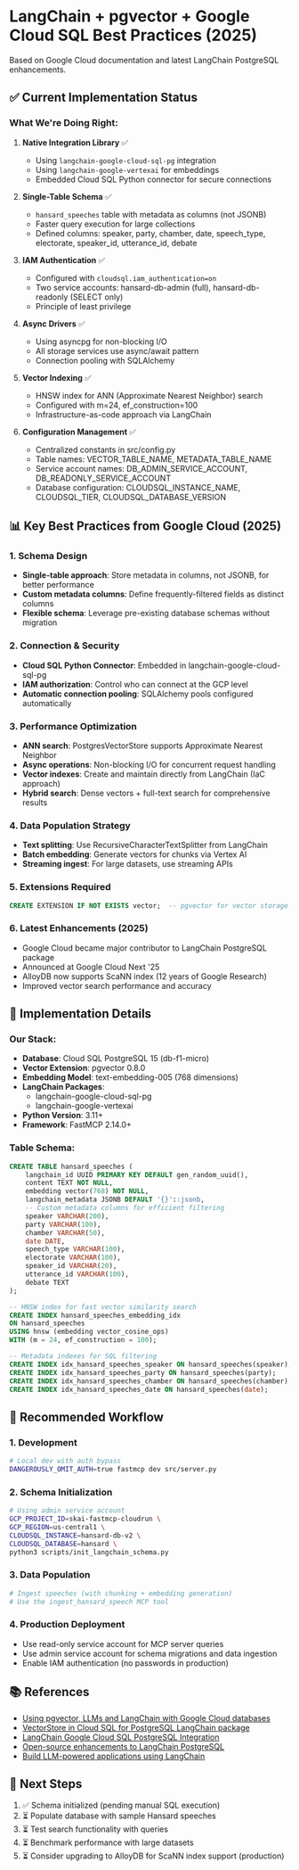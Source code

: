# LangChain + pgvector + Google Cloud SQL Best Practices (2025)

Based on Google Cloud documentation and latest LangChain PostgreSQL enhancements.

## ✅ Current Implementation Status

### What We're Doing Right:

1. **Native Integration Library** ✅
   - Using `langchain-google-cloud-sql-pg` integration
   - Using `langchain-google-vertexai` for embeddings
   - Embedded Cloud SQL Python connector for secure connections

2. **Single-Table Schema** ✅
   - `hansard_speeches` table with metadata as columns (not JSONB)
   - Faster query execution for large collections
   - Defined columns: speaker, party, chamber, date, speech_type, electorate, speaker_id, utterance_id, debate

3. **IAM Authentication** ✅
   - Configured with `cloudsql.iam_authentication=on`
   - Two service accounts: hansard-db-admin (full), hansard-db-readonly (SELECT only)
   - Principle of least privilege

4. **Async Drivers** ✅
   - Using asyncpg for non-blocking I/O
   - All storage services use async/await pattern
   - Connection pooling with SQLAlchemy

5. **Vector Indexing** ✅
   - HNSW index for ANN (Approximate Nearest Neighbor) search
   - Configured with m=24, ef_construction=100
   - Infrastructure-as-code approach via LangChain

6. **Configuration Management** ✅
   - Centralized constants in src/config.py
   - Table names: VECTOR_TABLE_NAME, METADATA_TABLE_NAME
   - Service account names: DB_ADMIN_SERVICE_ACCOUNT, DB_READONLY_SERVICE_ACCOUNT
   - Database configuration: CLOUDSQL_INSTANCE_NAME, CLOUDSQL_TIER, CLOUDSQL_DATABASE_VERSION

## 📊 Key Best Practices from Google Cloud (2025)

### 1. Schema Design
- **Single-table approach**: Store metadata in columns, not JSONB, for better performance
- **Custom metadata columns**: Define frequently-filtered fields as distinct columns
- **Flexible schema**: Leverage pre-existing database schemas without migration

### 2. Connection & Security
- **Cloud SQL Python Connector**: Embedded in langchain-google-cloud-sql-pg
- **IAM authorization**: Control who can connect at the GCP level
- **Automatic connection pooling**: SQLAlchemy pools configured automatically

### 3. Performance Optimization
- **ANN search**: PostgresVectorStore supports Approximate Nearest Neighbor
- **Async operations**: Non-blocking I/O for concurrent request handling
- **Vector indexes**: Create and maintain directly from LangChain (IaC approach)
- **Hybrid search**: Dense vectors + full-text search for comprehensive results

### 4. Data Population Strategy
- **Text splitting**: Use RecursiveCharacterTextSplitter from LangChain
- **Batch embedding**: Generate vectors for chunks via Vertex AI
- **Streaming ingest**: For large datasets, use streaming APIs

### 5. Extensions Required
```sql
CREATE EXTENSION IF NOT EXISTS vector;  -- pgvector for vector storage
```

### 6. Latest Enhancements (2025)
- Google Cloud became major contributor to LangChain PostgreSQL package
- Announced at Google Cloud Next '25
- AlloyDB now supports ScaNN index (12 years of Google Research)
- Improved vector search performance and accuracy

## 🔧 Implementation Details

### Our Stack:
- **Database**: Cloud SQL PostgreSQL 15 (db-f1-micro)
- **Vector Extension**: pgvector 0.8.0
- **Embedding Model**: text-embedding-005 (768 dimensions)
- **LangChain Packages**:
  - langchain-google-cloud-sql-pg
  - langchain-google-vertexai
- **Python Version**: 3.11+
- **Framework**: FastMCP 2.14.0+

### Table Schema:
```sql
CREATE TABLE hansard_speeches (
    langchain_id UUID PRIMARY KEY DEFAULT gen_random_uuid(),
    content TEXT NOT NULL,
    embedding vector(768) NOT NULL,
    langchain_metadata JSONB DEFAULT '{}'::jsonb,
    -- Custom metadata columns for efficient filtering
    speaker VARCHAR(200),
    party VARCHAR(100),
    chamber VARCHAR(50),
    date DATE,
    speech_type VARCHAR(100),
    electorate VARCHAR(100),
    speaker_id VARCHAR(20),
    utterance_id VARCHAR(100),
    debate TEXT
);

-- HNSW index for fast vector similarity search
CREATE INDEX hansard_speeches_embedding_idx
ON hansard_speeches
USING hnsw (embedding vector_cosine_ops)
WITH (m = 24, ef_construction = 100);

-- Metadata indexes for SQL filtering
CREATE INDEX idx_hansard_speeches_speaker ON hansard_speeches(speaker);
CREATE INDEX idx_hansard_speeches_party ON hansard_speeches(party);
CREATE INDEX idx_hansard_speeches_chamber ON hansard_speeches(chamber);
CREATE INDEX idx_hansard_speeches_date ON hansard_speeches(date);
```

## 🚀 Recommended Workflow

### 1. Development
```bash
# Local dev with auth bypass
DANGEROUSLY_OMIT_AUTH=true fastmcp dev src/server.py
```

### 2. Schema Initialization
```bash
# Using admin service account
GCP_PROJECT_ID=skai-fastmcp-cloudrun \
GCP_REGION=us-central1 \
CLOUDSQL_INSTANCE=hansard-db-v2 \
CLOUDSQL_DATABASE=hansard \
python3 scripts/init_langchain_schema.py
```

### 3. Data Population
```bash
# Ingest speeches (with chunking + embedding generation)
# Use the ingest_hansard_speech MCP tool
```

### 4. Production Deployment
- Use read-only service account for MCP server queries
- Use admin service account for schema migrations and data ingestion
- Enable IAM authentication (no passwords in production)

## 📚 References

- [Using pgvector, LLMs and LangChain with Google Cloud databases](https://cloud.google.com/blog/products/databases/using-pgvector-llms-and-langchain-with-google-cloud-databases)
- [VectorStore in Cloud SQL for PostgreSQL LangChain package](https://cloud.google.com/blog/products/databases/vectorstore-in-the-cloud-sql-for-postgresql-langchain-package)
- [LangChain Google Cloud SQL PostgreSQL Integration](https://python.langchain.com/docs/integrations/vectorstores/google_cloud_sql_pg/)
- [Open-source enhancements to LangChain PostgreSQL](https://cloud.google.com/blog/products/ai-machine-learning/open-source-enhancements-to-langchain-postgresql)
- [Build LLM-powered applications using LangChain](https://cloud.google.com/sql/docs/postgres/langchain)

## 🎯 Next Steps

1. ✅ Schema initialized (pending manual SQL execution)
2. ⏳ Populate database with sample Hansard speeches
3. ⏳ Test search functionality with queries
4. ⏳ Benchmark performance with large datasets
5. ⏳ Consider upgrading to AlloyDB for ScaNN index support (production)
